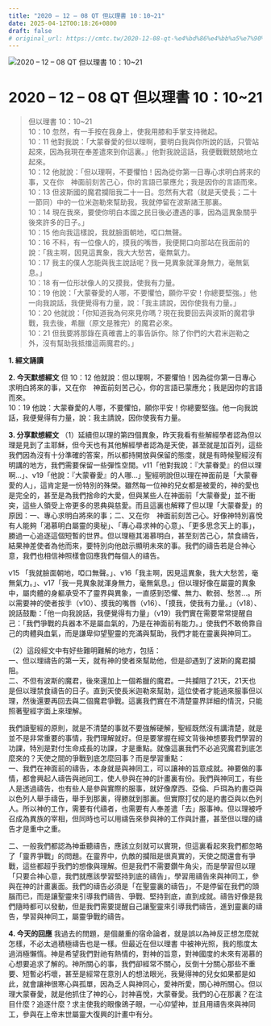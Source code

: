 ```yaml
---
title: "2020 – 12 – 08 QT 但以理書 10：10~21"
date: 2025-04-12T00:18:26+0800
draft: false
# original_url: https://cmtc.tw/2020-12-08-qt-%e4%bd%86%e4%bb%a5%e7%90%86%e6%9b%b8-10%ef%bc%9a1021
---
```


![2020 – 12 – 08 QT 但以理書 10：10\~21](/images/qt.jpg   "2020 – 12 – 08 QT 但以理書 10：10\~21")

# 2020 – 12 – 08 QT 但以理書 10：10\~21

> 但以理書 10：10\~21  
> 10：10 忽然，有一手按在我身上，使我用膝和手掌支持微起。  
> 10：11 他對我說：「大蒙眷愛的但以理啊，要明白我與你所說的話，只管站起來，因為我現在奉差遣來到你這裏。」他對我說這話，我便戰戰兢兢地立起來。  
> 10：12 他就說：「但以理啊，不要懼怕！因為從你第一日專心求明白將來的事，又在你　神面前刻苦己心，你的言語已蒙應允；我是因你的言語而來。  
> 10：13 但波斯國的魔君攔阻我二十一日。忽然有大君（就是天使長；二十一節同）中的一位米迦勒來幫助我，我就停留在波斯諸王那裏。  
> 10：14 現在我來，要使你明白本國之民日後必遭遇的事，因為這異象關乎後來許多的日子。」  
> 10：15 他向我這樣說，我就臉面朝地，啞口無聲。  
> 10：16 不料，有一位像人的，摸我的嘴唇，我便開口向那站在我面前的說：「我主啊，因見這異象，我大大愁苦，毫無氣力。  
> 10：17 我主的僕人怎能與我主說話呢？我一見異象就渾身無力，毫無氣息。」  
> 10：18 有一位形狀像人的又摸我，使我有力量。  
> 10：19 他說：「大蒙眷愛的人哪，不要懼怕，願你平安！你總要堅強。」他一向我說話，我便覺得有力量，說：「我主請說，因你使我有力量。」  
> 10：20 他就說：「你知道我為何來見你嗎？現在我要回去與波斯的魔君爭戰，我去後，希臘（原文是雅完）的魔君必來。  
> 10：21 但我要將那錄在真確書上的事告訴你。除了你們的大君米迦勒之外，沒有幫助我抵擋這兩魔君的。」

**1. 經文誦讀**

**2.  今天默想經文**
但 10：12 他就說：但以理啊，不要懼怕！因為從你第一日專心求明白將來的事，又在你　神面前刻苦己心，你的言語已蒙應允；我是因你的言語而來。  
10：19 他說：大蒙眷愛的人哪，不要懼怕，願你平安！你總要堅強。他一向我說話，我便覺得有力量，說：我主請說，因你使我有力量。

**3. 分享默想經文**
（1）延續但以理的第四個異象，昨天我看有些解經學者認為但以理是見到了主耶穌，但今天也有其他解經學者認為是天使，甚至就是加百列，這些我們因為沒有十分準確的答案，所以都持開放與保留的態度，就是有時候聖經沒有明講的地方，我們需要保留一些彈性空間。v11「他對我說：『大蒙眷愛』的但以理啊…」、v19「他說：『大蒙眷愛』的人哪…」聖經明說但以理在神面前是「大蒙眷愛的人」，這肯定是一份特別的殊榮。雖然每一位神的兒女都是被愛的，神的愛也是完全的，甚至是為我們捨命的大愛，但與某些人在神面前「大蒙眷愛」並不衝突，這些人領受上帝更多的恩典與慈愛。而且這裏也解釋了但以理「大蒙眷愛」的原因：一、專心求明白將來的事；二、又在你　神面前刻苦己心。好像神特別喜悅有人能夠「渴慕明白屬靈的奧秘」、「專心尋求神的心意」、「更多思念天上的事」，勝過一心追逐這個短暫的世界。但以理極其渴慕明白，甚至刻苦己心，禁食禱告，結果神差使者為他而來，要特別向他啟示顯明未來的事。我們的禱告若是合神心意，我們也相信神照樣會回應我們每個人的禱告。

v15 「我就臉面朝地，啞口無聲。」、v16「我主啊，因見這異象，我大大愁苦，毫無氣力。」、v17「我一見異象就渾身無力，毫無氣息。」但以理好像在屬靈的異象中，屬肉體的身軀承受不了靈界與異象，一直感到恐懼、無力、軟弱、愁苦…。所以需要神的使者按手（v10）、摸我的嘴唇（v16）、「摸我，使我有力量。」（v18）、說話鼓勵：「他一向我說話，我便覺得有力量」（v19）我們實在需要常常提醒自己：「我們爭戰的兵器本不是屬血氣的，乃是在神面前有能力。」使我們不敢倚靠自己的肉體與血氣，而是謙卑仰望聖靈的充滿與幫助，我們才能在靈裏與神同工。

（2）這段經文中有好些難明難解的地方，包括：  
一、但以理禱告的第一天，就有神的使者來幫助他，但是卻遇到了波斯的魔君攔阻。  
二、不但有波斯的魔君，後來還加上一個希臘的魔君。一共攔阻了21天，21天也是但以理禁食禱告的日子。直到天使長米迦勒來幫助，這位使者才能過來服事但以理，然後還要再回去與二個魔君爭戰。這裏我們實在不清楚靈界詳細的情況，只能照著聖經字面上來理解。

我們讀聖經的原則，就是不清楚的事就不要強解硬解，聖經既然沒有講清楚，就是並不是非常重要的事情，我們理解就好。但是要掌握在經文背後神想要我們學習的功課，特別是對付生命成長的功課，才是重點。就像這裏我們不必追究魔君到底怎麼來的？天使之間的爭戰到底怎麼回事？而是學習重點：  
一、我們在神面前的禱告，本身就是與神同工，可以讓神的旨意成就。神要做的事情，都會興起人禱告與祂同工，使人參與在神的計畫裏有份。我們與神同工，有些人是透過禱告，也有些人是參與實際的服事，就好像摩西、亞倫、戶珥為約書亞與以色列人舉手禱告，舉手到那裏，得勝就到那裏。但實際打仗的是約書亞與以色列人。所以神的工作，需要有代禱者，也需要有人奉差遣「去」服事神。但以理被呼召成為異族的宰相，但同時也可以用禱告來參與神的工作與計畫，甚至但以理的禱告才是重中之重。

二、一般我們都認為神垂聽禱告，應該立刻就可以實現，但這裏看起來我們都忽略了「靈界爭戰」的問題。在靈界中，仇敵的攔阻是很真實的，天使之間還會有爭戰，這些都超乎我們的想像與理解。但是我們不需要鑽牛角尖，而是學習但以理「只要合神心意，我們就應該學習堅持到底的禱告」，學習用禱告來與神同工，參與在神的計畫裏面。我們的禱告必須是「在聖靈裏的禱告」，不是停留在我們的頭腦而已，而是讓聖靈來引導我們禱告、爭戰、堅持到底，直到成就。禱告好像是我們隨時都可以發動，但是我們需要提醒自己讓聖靈來引導我們禱告，進到靈裏的禱告，學習與神同工，屬靈爭戰的禱告。

**4. 今天的回應**
我過去的問題，是個嚴重的宿命論者，就是誤以為神反正想怎麼就怎樣，不必太過積極禱告也是一樣。但最近在但以理書 中被神光照，我的態度太過消極懶惰。神是希望我們對祂有熱情的，對神的旨意，對神國度的未來有渴慕的心想要追求了解的。神所關心的事，我們卻經常不關心，反倒十分關心那些不重要、短暫必朽壞，甚至是經常在意別人的想法眼光，我覺得神的兒女如果都是如此，就會讓神很寒心與孤單，因為乏人與神同心，愛神所愛，關心神所關心。但以理大蒙眷愛，就是他抓住了神的心，討神喜悅，大蒙眷愛。我們的心在那裏？在注目什麼？追逐什麼？求主使我的眼像鴿子眼，一心仰望神，並且用禱告來與神同工，參與在上帝末世屬靈大復興的計畫中有分。
